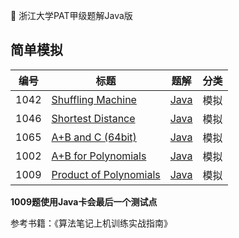 
:koala: 浙江大学PAT甲级题解Java版




## 简单模拟

| 编号 | 标题                                                         |                             题解                             | 分类 |
| ---- | ------------------------------------------------------------ | :----------------------------------------------------------: | ---- |
| 1042 | [Shuffling Machine](https://pintia.cn/problem-sets/994805342720868352/problems/994805442671132672) | [Java](https://github.com/zzzmj/PAT_JAVA/blob/master/src/adv1042/Main.java) | 模拟 |
| 1046 | [Shortest Distance](https://pintia.cn/problem-sets/994805342720868352/problems/994805435700199424) | [Java](https://github.com/zzzmj/PAT_JAVA/blob/master/src/adv1046/Main.java) | 模拟 |
| 1065 | [A+B and C (64bit) ](https://pintia.cn/problem-sets/994805342720868352/problems/994805406352654336) | [Java](https://github.com/zzzmj/PAT_JAVA/blob/master/src/adv1065/Main.java) | 模拟 |
| 1002 | [A+B for Polynomials](https://pintia.cn/problem-sets/994805342720868352/problems/994805526272000000) | [Java](https://github.com/zzzmj/PAT_JAVA/blob/master/src/adv1002/Main.java) | 模拟 |
| 1009 | [Product of Polynomials](https://pintia.cn/problem-sets/994805342720868352/problems/994805509540921344) | [Java](https://github.com/zzzmj/PAT_JAVA/blob/master/src/adv1009/Main.java) | 模拟 |

**1009题使用Java卡会最后一个测试点**




参考书籍：《算法笔记上机训练实战指南》